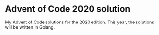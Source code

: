 # Advent of Code 2020 solution

My [Advent of Code](https://adventofcode.com) solutions for the 2020 edition. This year, the solutions will be written in Golang.
